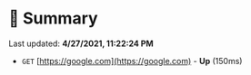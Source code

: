 # 📖 Summary
Last updated: **4/27/2021, 11:22:24 PM**

- `GET` [https://google.com](https://google.com) - **Up** (150ms)
